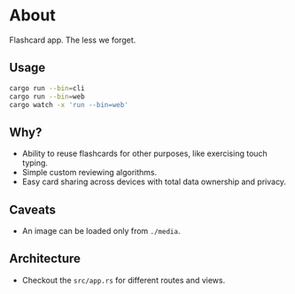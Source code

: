 # About

Flashcard app.
The less we forget.

## Usage

```sh
cargo run --bin=cli
cargo run --bin=web
cargo watch -x 'run --bin=web'
```

## Why?

* Ability to reuse flashcards for other purposes, like exercising touch typing.
* Simple custom reviewing algorithms.
* Easy card sharing across devices with total data ownership and privacy.

## Caveats

* An image can be loaded only from `./media`. 

## Architecture

* Checkout the `src/app.rs` for different routes and views.
